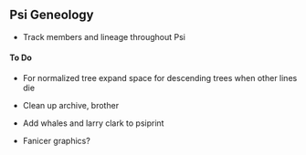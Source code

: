 ## Psi Geneology
- Track members and lineage throughout Psi

#### To Do

- For normalized tree expand space for descending trees when other lines die

- Clean up archive, brother
- Add whales and larry clark to psiprint
- Fanicer graphics?
